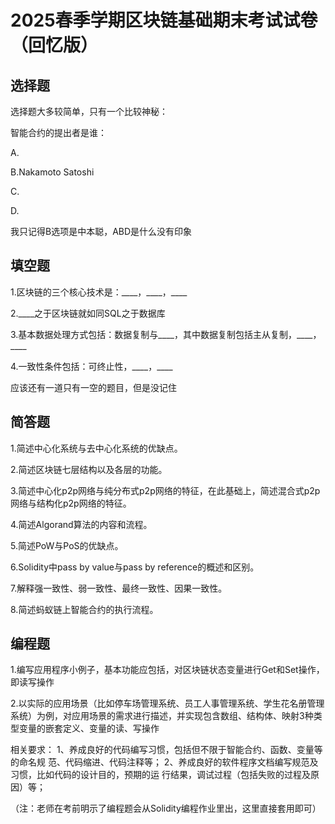 # 2025春季学期区块链基础期末考试试卷（回忆版）

## 选择题

选择题大多较简单，只有一个比较神秘：

智能合约的提出者是谁：

A.

B.Nakamoto Satoshi

C.

D.

我只记得B选项是中本聪，ABD是什么没有印象

## 填空题

1.区块链的三个核心技术是：\_\_\_\_，\_\_\_\_，\_\_\_\_

2.\_\_\_\_之于区块链就如同SQL之于数据库

3.基本数据处理方式包括：数据复制与\_\_\_\_，其中数据复制包括主从复制，\_\_\_\_，\_\_\_\_

4.一致性条件包括：可终止性，\_\_\_\_，\_\_\_\_

应该还有一道只有一空的题目，但是没记住

## 简答题  

1.简述中心化系统与去中心化系统的优缺点。

2.简述区块链七层结构以及各层的功能。

3.简述中心化p2p网络与纯分布式p2p网络的特征，在此基础上，简述混合式p2p网络与结构化p2p网络的特征。

4.简述Algorand算法的内容和流程。

5.简述PoW与PoS的优缺点。

6.Solidity中pass by value与pass by reference的概述和区别。

7.解释强一致性、弱一致性、最终一致性、因果一致性。

8.简述蚂蚁链上智能合约的执行流程。

## 编程题  

1.编写应用程序小例子，基本功能应包括，对区块链状态变量进行Get和Set操作，即读写操作

2.以实际的应用场景（比如停车场管理系统、员工人事管理系统、学生花名册管理系统）为例，对应用场景的需求进行描述，并实现包含数组、结构体、映射3种类型变量的嵌套定义、变量的读、写操作

相关要求：
1、养成良好的代码编写习惯，包括但不限于智能合约、函数、变量等的命名规
范、代码缩进、代码注释等；
2、养成良好的软件程序文档编写规范及习惯，比如代码的设计目的，预期的运
行结果，调试过程（包括失败的过程及原因）等；

（注：老师在考前明示了编程题会从Solidity编程作业里出，这里直接套用即可）
